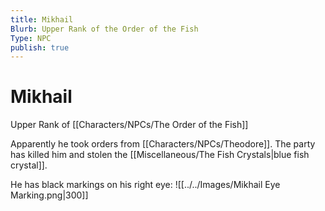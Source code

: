 ```yaml
---
title: Mikhail
Blurb: Upper Rank of the Order of the Fish
Type: NPC
publish: true
---
```


# Mikhail
Upper Rank of [[Characters/NPCs/The Order of the Fish]]

Apparently he took orders from [[Characters/NPCs/Theodore]]. The party has killed him and stolen the [[Miscellaneous/The Fish Crystals\|blue fish crystal]]. 

He has black markings on his right eye: 
![[../../Images/Mikhail Eye Marking.png|300]]
